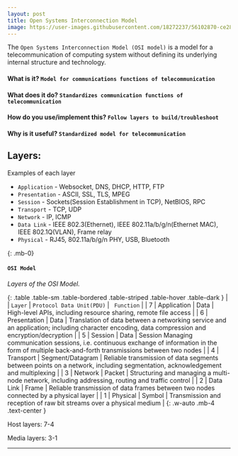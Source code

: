 ```yaml
---
layout: post
title: Open Systems Interconnection Model
image: https://user-images.githubusercontent.com/18272237/56102870-ce285f80-5efd-11e9-953f-cc3a027834d4.jpg
---
```

The `Open Systems Interconnection Model (OSI model)` is a model for a telecommunication of computing system without defining its underlying internal structure and technology. 

#### What is it? `Model for communications functions of telecommunication`

#### What does it do? `Standardizes communication functions of telecommunication`

#### How do you use/implement this? `Follow layers to build/troubleshoot`  

#### Why is it useful? `Standardized model for telecommunication`

## Layers:
Examples of each layer
* `Application` - Websocket, DNS, DHCP, HTTP, FTP
* `Presentation` - ASCII, SSL, TLS, MPEG
* `Session` - Sockets(Session Establishment in TCP), NetBIOS, RPC
* `Transport` - TCP, UDP
* `Network` - IP, ICMP
* `Data Link` - IEEE 802.3(Ethernet), IEEE 802.11a/b/g/n(Ethernet MAC), IEEE 802.1Q(VLAN), Frame relay
* `Physical` - RJ45, 802.11a/b/g/n PHY, USB, Bluetooth


{: .mb-0}
#### `OSI Model`
<em> Layers of the OSI Model. </em>

{: .table .table-sm .table-bordered .table-striped .table-hover .table-dark }
|   |   `Layer` | `Protocol Data Unit(PDU)` |  ` Function`    |
| 7 |   Application |   Data    |   High-level APIs, including resource sharing, remote file access |
| 6 |   Presentation |   Data    |   Translation of data between a networking service and an application; including character encoding, data compression and encryption/decryption |
| 5 |   Session |   Data    |   Session	Managing communication sessions, i.e. continuous exchange of information in the form of multiple back-and-forth transmissions between two nodes |
| 4 |   Transport |   Segment/Datagram    |   Reliable transmission of data segments between points on a network, including segmentation, acknowledgement and multiplexing |
| 3 |   Network |   Packet  |   Structuring and managing a multi-node network, including addressing, routing and traffic control |
| 2 |   Data Link |   Frame   |   Reliable transmission of data frames between two nodes connected by a physical layer |
| 1 |   Physical |   Symbol  |   Transmission and reception of raw bit streams over a physical medium |
{: .w-auto .mb-4 .text-center }

Host layers: 7-4

Media layers: 3-1


***

